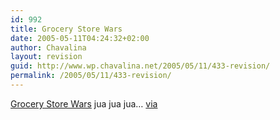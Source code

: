 ```yaml
---
id: 992
title: Grocery Store Wars
date: 2005-05-11T04:24:32+02:00
author: Chavalina
layout: revision
guid: http://www.wp.chavalina.net/2005/05/11/433-revision/
permalink: /2005/05/11/433-revision/
---
```

<a href="http://www.storewars.org/" target="_blank">Grocery Store Wars</a> jua jua jua&#8230; <a href="http://www.microsiervos.com/archivo/juegos-y-diversion/store-wars.html" target="_blank">via</a>